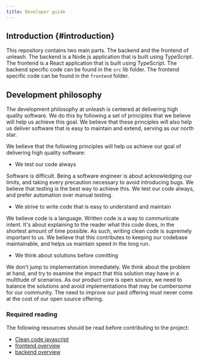 ```yaml
---
title: Developer guide
---
```


## Introduction {#introduction}

This repository contains two main parts. The backend and the frontend of unleash. The backend is a Node.js application that is built using TypeScript. The frontend is a React application that is built using TypeScript. The backend specific code can be found in the `src` lib folder. The frontend specific code can be found in the `frontend` folder.

## Development philosophy

The development philosophy at unleash is centered at delivering high quality software. We do this by following a set of principles that we believe will help us achieve this goal. We believe that these principles will also help us deliver software that is easy to maintain and extend, serving as our north star.

We believe that the following principles will help us achieve our goal of delivering high quality software:

* We test our code always

Software is difficult. Being a software engineer is about acknowledging our limits, and taking every precaution necessary to avoid introducing bugs. We believe that testing is the best way to achieve this. We test our code always, and prefer automation over manual testing.

* We strive to write code that is easy to understand and maintain

We believe code is a language. Written code is a way to communicate intent. It's about explaining to the reader what this code does, in the shortest amount of time possible. As such, writing clean code is supremely important to us. We believe that this contributes to keeping our codebase maintainable, and helps us maintain speed in the long run.

* We think about solutions before comitting

We don't jump to implementation immediately. We think about the problem at hand, and try to examine the impact that this solution may have in a multitude of scenarios. As our product core is open source, we need to balance the solutions and avoid implementations that may be cumbersome for our community. The need to improve our paid offering must never come at the cost of our open source offering.

### Required reading

The following resources should be read before contributing to the project:

* [Clean code javascript](https://github.com/ryanmcdermott/clean-code-javascript)
* [frontend overview](./frontend/overview.md)
* [backend overview](./backend/overview.md)

